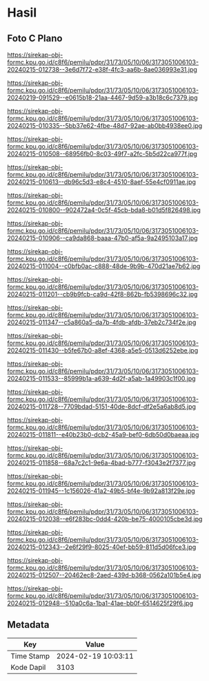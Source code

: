 # Hasil

## Foto C Plano

https://sirekap-obj-formc.kpu.go.id/c8f6/pemilu/pdpr/31/73/05/10/06/3173051006103-20240215-012738--3e6d7f72-e38f-4fc3-aa6b-8ae036993e31.jpg

https://sirekap-obj-formc.kpu.go.id/c8f6/pemilu/pdpr/31/73/05/10/06/3173051006103-20240219-091529--e0615b18-21aa-4467-9d59-a3b18c6c7379.jpg

https://sirekap-obj-formc.kpu.go.id/c8f6/pemilu/pdpr/31/73/05/10/06/3173051006103-20240215-010335--5bb37e62-4fbe-48d7-92ae-ab0bb4938ee0.jpg

https://sirekap-obj-formc.kpu.go.id/c8f6/pemilu/pdpr/31/73/05/10/06/3173051006103-20240215-010508--68956fb0-8c03-49f7-a2fc-5b5d22ca977f.jpg

https://sirekap-obj-formc.kpu.go.id/c8f6/pemilu/pdpr/31/73/05/10/06/3173051006103-20240215-010613--db96c5d3-e8c4-4510-8aef-55e4cf0911ae.jpg

https://sirekap-obj-formc.kpu.go.id/c8f6/pemilu/pdpr/31/73/05/10/06/3173051006103-20240215-010800--902472a4-0c5f-45cb-bda8-b01d5f826498.jpg

https://sirekap-obj-formc.kpu.go.id/c8f6/pemilu/pdpr/31/73/05/10/06/3173051006103-20240215-010906--ca9da868-baaa-47b0-af5a-9a2495103a17.jpg

https://sirekap-obj-formc.kpu.go.id/c8f6/pemilu/pdpr/31/73/05/10/06/3173051006103-20240215-011004--c0bfb0ac-c888-48de-9b9b-470d21ae7b62.jpg

https://sirekap-obj-formc.kpu.go.id/c8f6/pemilu/pdpr/31/73/05/10/06/3173051006103-20240215-011201--cb9b9fcb-ca9d-42f8-862b-fb5398696c32.jpg

https://sirekap-obj-formc.kpu.go.id/c8f6/pemilu/pdpr/31/73/05/10/06/3173051006103-20240215-011347--c5a860a5-da7b-4fdb-afdb-37eb2c734f2e.jpg

https://sirekap-obj-formc.kpu.go.id/c8f6/pemilu/pdpr/31/73/05/10/06/3173051006103-20240215-011430--b5fe67b0-a8ef-4368-a5e5-0513d6252ebe.jpg

https://sirekap-obj-formc.kpu.go.id/c8f6/pemilu/pdpr/31/73/05/10/06/3173051006103-20240215-011533--85999b1a-a639-4d2f-a5ab-1a49903c1f00.jpg

https://sirekap-obj-formc.kpu.go.id/c8f6/pemilu/pdpr/31/73/05/10/06/3173051006103-20240215-011728--7709bdad-5151-40de-8dcf-df2e5a6ab8d5.jpg

https://sirekap-obj-formc.kpu.go.id/c8f6/pemilu/pdpr/31/73/05/10/06/3173051006103-20240215-011811--e40b23b0-dcb2-45a9-bef0-6db50d0baeaa.jpg

https://sirekap-obj-formc.kpu.go.id/c8f6/pemilu/pdpr/31/73/05/10/06/3173051006103-20240215-011858--68a7c2c1-9e6a-4bad-b777-f3043e2f7377.jpg

https://sirekap-obj-formc.kpu.go.id/c8f6/pemilu/pdpr/31/73/05/10/06/3173051006103-20240215-011945--1c156026-41a2-49b5-bf4e-9b92a813f29e.jpg

https://sirekap-obj-formc.kpu.go.id/c8f6/pemilu/pdpr/31/73/05/10/06/3173051006103-20240215-012038--e6f283bc-0dd4-420b-be75-4000105cbe3d.jpg

https://sirekap-obj-formc.kpu.go.id/c8f6/pemilu/pdpr/31/73/05/10/06/3173051006103-20240215-012343--2e6f29f9-8025-40ef-bb59-811d5d06fce3.jpg

https://sirekap-obj-formc.kpu.go.id/c8f6/pemilu/pdpr/31/73/05/10/06/3173051006103-20240215-012507--20462ec8-2aed-439d-b368-0562a101b5e4.jpg

https://sirekap-obj-formc.kpu.go.id/c8f6/pemilu/pdpr/31/73/05/10/06/3173051006103-20240215-012948--510a0c6a-1ba1-41ae-bb0f-6514625f29f6.jpg


## Metadata

| Key        | Value               |
| ---------- | ------------------- |
| Time Stamp | 2024-02-19 10:03:11 |
| Kode Dapil | 3103                |



